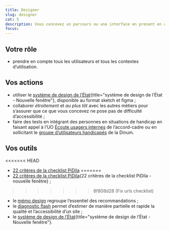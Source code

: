 ```yaml
---
title: Designer
slug: designer
cat: 5
description: Vous concevez un parcours ou une interface en prenant en compte tous les usagers
focus:
---
```



## Votre rôle

* prendre en compte tous les utilisateurs et tous les contextes d’utilisation.

## Vos actions

* utiliser le [système de design de l’État](https://www.systeme-de-design.gouv.fr/){title="système de design de l’État - Nouvelle fenêtre"}, disponible au format sketch et figma ;
* collaborer *étroitement* et *au plus tôt* avec les autres métiers pour s’assurer que ce que vous concevez ne pose pas de difficulté d’accessibilité ;
* faire des tests en intégrant des personnes en situations de handicap en faisant appel à l’UO [Écoute usagers internes](/accessibilite-numerique/accord-cadre-dae#lot-1) de l’accord-cadre ou en sollicitant le [groupe d’utilisateurs handicapés](/outils/#tests) de la Dinum.

## Vos outils

<<<<<<< HEAD
* [22 critères de la checklist PiDila](/outils/checklist-pidila/?reference=%5B%22RGAA%22%5D&profil=%5B%22Conception%22,%22Graphisme%22%5D)
=======
* [22 critères de la checklist PiDila](https://design.numerique.gouv.fr/outils/checklist-pidila/?reference=%5B%22RGAA%22%5D&profil=%5B%22Conception%22,%22Graphisme%22%5D){22 critères de la checklist PiDila - nouvelle fenêtre} ;
>>>>>>> 8f808d28 (Fix urls checklist)
* le [mémo design](/outils/memo-design) regroupe l’essentiel des recommandations ;
* le [diagnostic flash](/outils/diagnostic-flash) permet d’estimer de manière partielle et rapide la qualité et l’accessibilité d’un site ;
* le [système de design de l’État](https://www.systeme-de-design.gouv.fr/){title="système de design de l’État - Nouvelle fenêtre"}.
